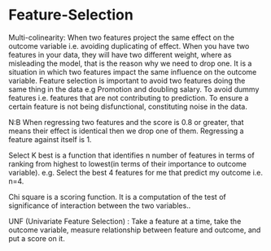 # Feature-Selection
Multi-colinearity: When two features project the same effect on the outcome variable i.e. avoiding duplicating of effect.  When you have two features in your data, they will have two different weight, where as misleading the model, that is the reason why we need to drop one. It is a situation in which two features impact the same influence on the outcome variable.
Feature selection is important to avoid two  features doing the same thing in the data e.g Promotion and doubling salary. To avoid dummy features i.e. features that are not contributing to prediction. To ensure a certain feature is not being disfunctional, constituting noise in the data.

N:B When regressing two features and the score is 0.8 or greater, that means their effect is identical then we drop one of them. Regressing a feature against itself is 1.

Select K best is a function that identifies n number of features in terms of ranking from highest to lowest(in terms of their importance to outcome variable). e.g. Select the best 4 features for me that predict my outcome i.e.  n=4.

Chi square is a scoring function. It is a computation of the test of significance of interaction between the two variables..

UNF (Univariate Feature Selection) : Take a feature at a time, take the outcome variable, measure relationship between feature and outcome, and put a score on it.
